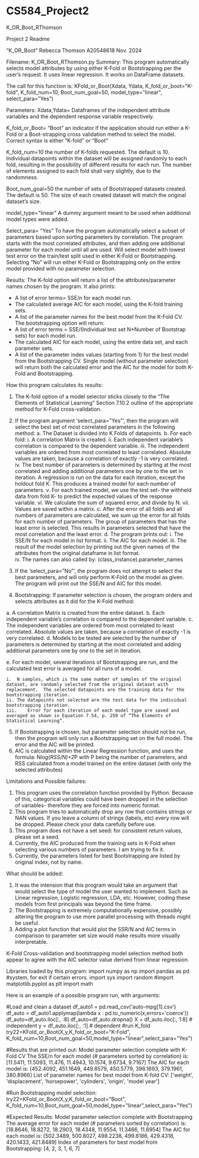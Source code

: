 # CS584_Project2
K_OR_Boot_RThomson

Project 2 Readme

“K_OR_Boot”
Rebecca Thomson
A20548618
Nov. 2024

Filename: K_OR_Boot_RThomson.py
Summary:  This program automatically selects model attributes by using either K-Fold or Bootstrapping per the user’s request.  It uses linear regression.  It works on DataFrame datasets.

The call for this function is:
KFold_or_Boot(Xdata, Ydata, K_fold_or_boot="K-fold", K_fold_num=10, Boot_num_goal=50, model_type="linear", select_para=”Yes”)

Parameters:
Xdata,Ydata= Dataframes of the independent attribute variables and the dependent response variable respectively.  

K_fold_or_Boot= “Boot” an indicator if the application should run either a K-Fold or a Boot-strapping cross validation method to select the model.  Correct syntax is either “K-fold” or “Boot” 

K_fold_num=10  the number of K-folds requested.  The default is 10.  Individual datapoints within the dataset will be assigned randomly to each fold, resulting in the possibility of different results for each run.  The number of elements assigned to each fold shall vary slightly, due to the randomness.

Boot_num_goal=50  the number of sets of Bootstrapped datasets created.  The default is 50.  The size of each created dataset will match the original dataset’s size.

model_type="linear" A dummy argument meant to be used when additional model types were added.

Select_para= “Yes” To have the program automatically select a subset of parameters based upon sorting parameters by correlation.  The program starts with the most correlated attributes, and then adding one additional parameter for each model until all are used.  Will select model with lowest test error on the train/test split used in either K-Fold or Bootstrapping.  Selecting “No” will run either K-Fold or Bootstrapping only on the entire model provided with no parameter selection.

Results:
The K-fold option will return a list of the attributes/parameter names chosen by the program.  It also prints: 
-	A list of error terms= SSE/n for each model run.
-	The calculated average AIC for each model, using the K-fold training sets.
-	A list of the parameter names for the best model from the K-Fold CV.
The bootstrapping option will return:
-	A list of error terms = SSE/(Individual test set N*Number of Bootstrap sets) for each model run.
-	The calculated AIC for each model, using the entire data set, and each parameter sets.
-	A list of the parameter index values (starting from 1) for the best model from the Bootstrapping CV.
Single model (without parameter selection) will return both the calculated error and the AIC for the model for both K-Fold and Bootstrapping.

How this program calculates its results:
1.	The K-fold option of a model selector sticks closely to the “The Elements of Statistical Learning” Section 7.10.2 outline of the appropriate method for K-Fold cross-validation.
2.	If the program argument ‘select_para=”Yes”’, then the program will select the best set of most correlated parameters in the following method:
  a.	The Dataset is divided into K Folds of datapoints.
  b.	For each fold:
    i.	A correlation Matrix is created.
    ii.	Each independent variable’s correlation is compared to the dependent variable.
    iii.	The independent variables are ordered from most correlated to least correlated.  Absolute values are taken, because a correlation of exactly -1 is very correlated.
    iv.	The best number of parameters is determined by starting at the most correlated and adding additional parameters one by one to the set in iteration.  A regression is run on the data for each iteration, except the holdout fold K.  This produces a trained model for each number of parameters.
    v.	For each trained model, we use the test set- the withheld data from fold K- to predict the expected values of the response variable.
    vi.	We calculate the sum of squared error, and divide by N.
    vii.	Values are saved within a matrix.
  c.	After the error of all folds and all numbers of parameters are calculated, we sum up the error for all folds for each number of parameters.  The group of parameters that has the least error is selected.  This results in parameters selected that have the most correlation and the least error.
  d.	The program prints out:
    i.	 The SSE/N for each model in list format.
    ii.	The AIC for each model.
    iii.	The result of the model selection by printing out the given names of the attributes from the original dataframe in list format.  
    iv.	The names can also called by:  (class_instance).parameter_names
3.	If the ‘select_para=”No”’, the program does not attempt to select the best parameters, and will only perform K-Fold on the model as given.  The program will print out the SSE/N and AIC for this model.

4.	Bootstrapping: If parameter selection is chosen, the program orders and selects attributes as it did for the K-Fold method:

  a.	A correlation Matrix is created from the entire dataset.
  b.	Each independent variable’s correlation is compared to the dependent variable.
  c.	The independent variables are ordered from most correlated to least correlated.  Absolute values are taken, because a correlation of exactly -1 is very correlated.
  d.	Models to be tested are selected by the number of parameters is determined by starting at the most correlated and adding additional parameters one by one to the set in iteration.

  e.	For each model, several iterations of Bootstrapping are run, and the calculated test error is averaged for all runs of a model.  

    i.	N samples, which is the same number of samples of the original dataset, are randomly selected from the original dataset with replacement.  The selected datapoints are the training data for the   bootstrapping iteration.  
    ii.	The datapoints not selected are the test data for the individual bootstrapping iteration.
    iii.	Error for each iteration of each model type are saved and averaged as shown in Equation 7.54, p. 250 of “The Elements of Statistical Learning”.

5.	If Bootstrapping is chosen, but parameter selection should not be run, then the program will only run a Bootstrapping set on the full model.  The error and the AIC will be printed.
6.	AIC is calculated within the Linear Regression function, and uses the formula: N*log(RSS/N)+2*P with P being the number of parameters, and RSS calculated from a model trained on the entire dataset (with only the selected attributes)




Limitations and Possible failures:
1.	This program uses the correlation function provided by Python.  Because of this, categorical variables could have been dropped in the selection of variables- therefore they are forced into numeric format.
2.	This program tries to automatically drop any row that contains strings or NAN values.  If you leave a column of strings (labels, etc) every row will be dropped.  Please check your data carefully before use.
3.	This program does not have a set seed: for consistent return values, please set a seed.
4.	Currently, the AIC produced from the training sets in K-Fold when selecting various numbers of parameters.  I am trying to fix it.
5.	Currently, the parameters listed for best Bootstrapping are listed by original index, not by name.

What should be added:
1.	It was the intension that this program would take an argument that would select the type of model the user wanted to implement.  Such as Linear regression, Logistic regression, LDA, etc.  However, coding these models from first principals was beyond the time frame.
2.	The Bootstrapping is extremely computationally expensive, possibly altering the program to use more parallel processing with threads might be useful.
3.	Adding a plot function that would plot the SSR/N and AIC terms in comparison to parameter set size would make results more visually interpretable.  

K-Fold Cross-validation and bootstrapping model selection method both appear to agree with the AIC selector value derived from linear regression.

Libraries loaded by this program:
import numpy as np
import pandas as pd
#system, for exit if certain errors.
import sys
import random
#import matplotlib.pyplot as plt
import math

Here is an example of a possible program run, with arguments:

#Load and clean a dataset
df_auto1 = pd.read_csv('auto-mpg[1].csv')
df_auto = df_auto1.applymap(lambda x : pd.to_numeric(x,errors='coerce'))
df_auto=df_auto.iloc[:, :8]
df_auto=df_auto.dropna()
X = df_auto.iloc[:, 1:8]  # independent
y = df_auto.iloc[:, :1]  # dependent
#run K_fold
try22=KFold_or_Boot(X,y,K_fold_or_boot="K-Fold", K_fold_num=10,Boot_num_goal=50,model_type="linear",select_para="Yes")
 
#Results that are printed out:
Model parameter selection complete with K-Fold CV
The SSE/n for each model (# parameters sorted by correlation) is:
[11.5411, 11.5093, 11.476, 11.4943, 10.1574, 9.6734, 9.7167]
The AIC for each model is:
[452.4092, 451.1649, 449.8579, 450.5779, 398.1693, 379.1961, 380.8966]
List of parameter names for best model from K-fold CV:
['weight', 'displacement', 'horsepower', 'cylinders', 'origin', 'model year']
 


#Run Bootstrapping model selection:
try22=KFold_or_Boot(X,y,K_fold_or_boot="Boot", K_fold_num=10,Boot_num_goal=50,model_type="linear",select_para="Yes")
 

#Expected Results:
Model parameter selection complete with Bootstrapping
The average error for each model (# parameters sorted by correlation) is:
[18.8646, 18.8272, 18.2903, 18.4348, 11.9554, 11.3466, 11.6954]
The AIC for each model is:
[502.3489, 500.8027, 498.2238, 499.8186, 429.4318, 420.1433, 421.8489]
Index of parameters for best model from Bootstrapping:
[4, 2, 3, 1, 6, 7]
